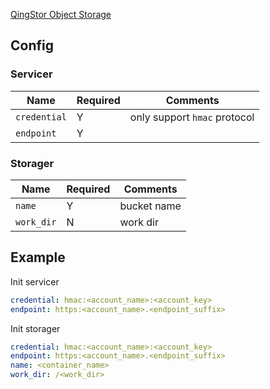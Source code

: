 [QingStor Object Storage](https://www.qingcloud.com/products/qingstor/)

## Config

### Servicer

| Name | Required | Comments |
| ---- | -------- | -------- |
| `credential` | Y | only support `hmac` protocol |
| `endpoint` | Y | |

### Storager

| Name | Required | Comments |
| ---- | -------- | -------- |
| `name` | Y | bucket name |
| `work_dir` | N | work dir |

## Example

Init servicer

```yaml
credential: hmac:<account_name>:<account_key>
endpoint: https:<account_name>.<endpoint_suffix>
```

Init storager

```yaml
credential: hmac:<account_name>:<account_key>
endpoint: https:<account_name>.<endpoint_suffix>
name: <container_name>
work_dir: /<work_dir>
```
